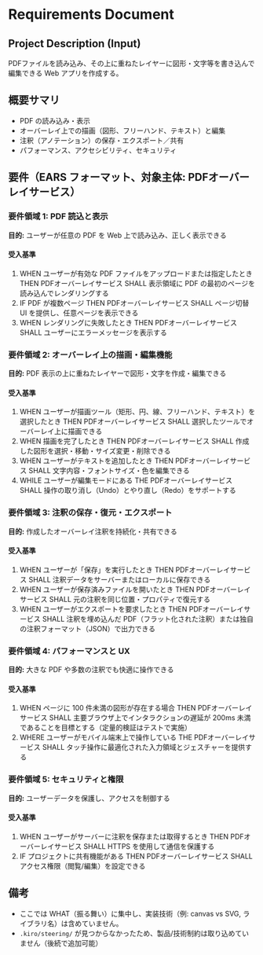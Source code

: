 # Requirements Document

## Project Description (Input)
PDFファイルを読み込み、その上に重ねたレイヤーに図形・文字等を書き込んで編集できる Web アプリを作成する。

## 概要サマリ
- PDF の読み込み・表示
- オーバーレイ上での描画（図形、フリーハンド、テキスト）と編集
- 注釈（アノテーション）の保存・エクスポート／共有
- パフォーマンス、アクセシビリティ、セキュリティ

## 要件（EARS フォーマット、対象主体: PDFオーバーレイサービス）

### 要件領域 1: PDF 読込と表示
**目的:** ユーザーが任意の PDF を Web 上で読み込み、正しく表示できる

#### 受入基準
1. WHEN ユーザーが有効な PDF ファイルをアップロードまたは指定したとき THEN PDFオーバーレイサービス SHALL 表示領域に PDF の最初のページを読み込んでレンダリングする
2. IF PDF が複数ページ THEN PDFオーバーレイサービス SHALL ページ切替 UI を提供し、任意ページを表示できる
3. WHEN レンダリングに失敗したとき THEN PDFオーバーレイサービス SHALL ユーザーにエラーメッセージを表示する

### 要件領域 2: オーバーレイ上の描画・編集機能
**目的:** PDF 表示の上に重ねたレイヤーで図形・文字を作成・編集できる

#### 受入基準
1. WHEN ユーザーが描画ツール（矩形、円、線、フリーハンド、テキスト）を選択したとき THEN PDFオーバーレイサービス SHALL 選択したツールでオーバーレイ上に描画できる
2. WHEN 描画を完了したとき THEN PDFオーバーレイサービス SHALL 作成した図形を選択・移動・サイズ変更・削除できる
3. WHEN ユーザーがテキストを追加したとき THEN PDFオーバーレイサービス SHALL 文字内容・フォントサイズ・色を編集できる
4. WHILE ユーザーが編集モードにある THE PDFオーバーレイサービス SHALL 操作の取り消し（Undo）とやり直し（Redo）をサポートする

### 要件領域 3: 注釈の保存・復元・エクスポート
**目的:** 作成したオーバーレイ注釈を持続化・共有できる

#### 受入基準
1. WHEN ユーザーが「保存」を実行したとき THEN PDFオーバーレイサービス SHALL 注釈データをサーバーまたはローカルに保存できる
2. WHEN ユーザーが保存済みファイルを開いたとき THEN PDFオーバーレイサービス SHALL 元の注釈を同じ位置・プロパティで復元する
3. WHEN ユーザーがエクスポートを要求したとき THEN PDFオーバーレイサービス SHALL 注釈を埋め込んだ PDF（フラット化された注釈）または独自の注釈フォーマット（JSON）で出力できる

### 要件領域 4: パフォーマンスと UX
**目的:** 大きな PDF や多数の注釈でも快適に操作できる

#### 受入基準
1. WHEN ページに 100 件未満の図形が存在する場合 THEN PDFオーバーレイサービス SHALL 主要ブラウザ上でインタラクションの遅延が 200ms 未満であることを目標とする（定量的検証はテストで実施）
2. WHERE ユーザーがモバイル端末上で操作している THE PDFオーバーレイサービス SHALL タッチ操作に最適化された入力領域とジェスチャーを提供する

### 要件領域 5: セキュリティと権限
**目的:** ユーザーデータを保護し、アクセスを制御する

#### 受入基準
1. WHEN ユーザーがサーバーに注釈を保存または取得するとき THEN PDFオーバーレイサービス SHALL HTTPS を使用して通信を保護する
2. IF プロジェクトに共有機能がある THEN PDFオーバーレイサービス SHALL アクセス権限（閲覧/編集）を設定できる

## 備考
- ここでは WHAT（振る舞い）に集中し、実装技術（例: canvas vs SVG, ライブラリ名）は含めていません。
- `.kiro/steering/` が見つからなかったため、製品/技術制約は取り込めていません（後続で追加可能）

<!-- end of generated requirements -->
